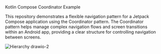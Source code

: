 Kotlin Compose Coordinator Example

This repository demonstrates a flexible navigation pattern for a Jetpack Compose application using the Coordinator pattern. The Coordinator pattern helps manage complex navigation flows and screen transitions within an Android app, providing a clear structure for controlling navigation between screens.

![Hierarchy drawio-2](https://github.com/user-attachments/assets/afc429be-6bb0-4197-91ad-4bd880ab4bd2)
